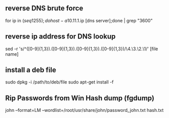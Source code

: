 ## reverse DNS brute force
for ip in $(seq 1 255);do host -a 10.11.1.$ip [dns server];done | grep  "3600"

## reverse ip address for DNS lookup 
sed -r 's/^([0-9]{1,3})\.([0-9]{1,3})\.([0-9]{1,3})\.([0-9]{1,3})/\4.\3.\2.\1/' [file name]

## install a deb file
sudo dpkg -i /path/to/deb/file
sudo apt-get install -f

## Rip Passwords from Win Hash dump (fgdump)
john –format=LM –wordlist=/root/usr/share/john/password_john.txt hash.txt
